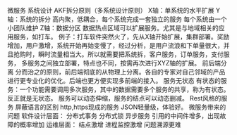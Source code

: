 微服务
	系统设计
		AKF拆分原则（多系统设计原则）
			X轴：单系统的水平扩展
			Y轴：系统的拆分
				高内聚，低耦合，每个系统完成一套独立的服务
				每个系统由一个小团队维护
			Z轴：数据分区
				数据热点区域可以扩展服务。尤其是与地域相关的应用服务，如打车。
			例子：打车软件突然火了，先从X轴开始扩展，集群部署。奖励增加，用户激增，系统开始再始变慢了，经过分析，是用户流浪和下单量很大，并且抢购时，瞬时流量相当大。所以就需要把系统拆，客户服务，订单服务，支付服务，
多服务之间独立部署，特点也不同，按需再次进行XYZ轴的扩展。
		前后端分离
			分而治之的原则，前后端彻底的从物理上分离。各自的专家对自己邻域的产品进行更专业化的优化。后端也更方便实现多前端的接入。
		服务无状态
			有状态的服务：一个功能需要调用多次服务，其中的数据需要多个服务的共享，称为有状态。反正就是无状态。
			服务可以动态伸缩，服务的结点可以动态删减。
		Rest风格的服务
			屏蔽语言的区别
			http,https现成的服务
			JSON轻量级，体验好。
	微服务带来的问题
		软件设计层面：
			分布式事务
			分布式锁
			异步服务
			引用的中间件增多，出现故障的概率增加
		运维层面：
			结点激增
			进程监控激增
			问题溯源更难
					
	